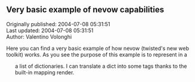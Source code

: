 ## Very basic example of nevow capabilities  
Originally published: 2004-07-08 05:31:51  
Last updated: 2004-07-08 05:31:51  
Author: Valentino Volonghi  
  
Here you can find a very basic example of how nevow (twisted's new web toolkit) works. As you see the purpose of this example is to represent in a <ul> a list of dictionaries. I can translate a dict into some tags thanks to the built-in mapping render.